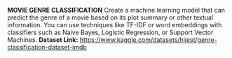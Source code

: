 **MOVIE GENRE CLASSIFICATION**
Create a machine learning model that can predict the genre of a movie based on its plot summary or other textual information.
You can use techniques like TF-IDF or word embeddings with classifiers such as Naive Bayes, Logistic Regression, or Support Vector
Machines.
**Dataset Link:**
https://www.kaggle.com/datasets/hijest/genre-classification-dataset-imdb

